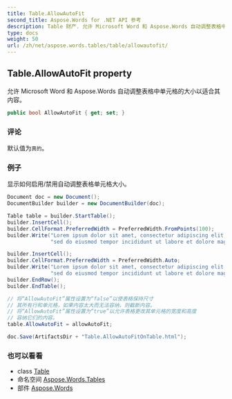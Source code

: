 ```yaml
---
title: Table.AllowAutoFit
second_title: Aspose.Words for .NET API 参考
description: Table 财产. 允许 Microsoft Word 和 Aspose.Words 自动调整表格中单元格的大小以适合其内容
type: docs
weight: 50
url: /zh/net/aspose.words.tables/table/allowautofit/
---
```

## Table.AllowAutoFit property

允许 Microsoft Word 和 Aspose.Words 自动调整表格中单元格的大小以适合其内容。

```csharp
public bool AllowAutoFit { get; set; }
```

### 评论

默认值为`真的`。

### 例子

显示如何启用/禁用自动调整表格单元格大小。

```csharp
Document doc = new Document();
DocumentBuilder builder = new DocumentBuilder(doc);

Table table = builder.StartTable();
builder.InsertCell();
builder.CellFormat.PreferredWidth = PreferredWidth.FromPoints(100);
builder.Write("Lorem ipsum dolor sit amet, consectetur adipiscing elit, " +
              "sed do eiusmod tempor incididunt ut labore et dolore magna aliqua.");

builder.InsertCell();
builder.CellFormat.PreferredWidth = PreferredWidth.Auto;
builder.Write("Lorem ipsum dolor sit amet, consectetur adipiscing elit, " +
              "sed do eiusmod tempor incididunt ut labore et dolore magna aliqua.");
builder.EndRow();
builder.EndTable();

// 将“AllowAutoFit”属性设置为“false”以使表格保持尺寸
// 其所有行和单元格，如果内容太大而无法容纳，则截断内容。
// 将“AllowAutoFit”属性设置为“true”以允许表格更改其单元格的宽度和高度
// 容纳它们的内容。
table.AllowAutoFit = allowAutoFit;

doc.Save(ArtifactsDir + "Table.AllowAutoFitOnTable.html");
```

### 也可以看看

* class [Table](../)
* 命名空间 [Aspose.Words.Tables](../../table/)
* 部件 [Aspose.Words](../../../)


